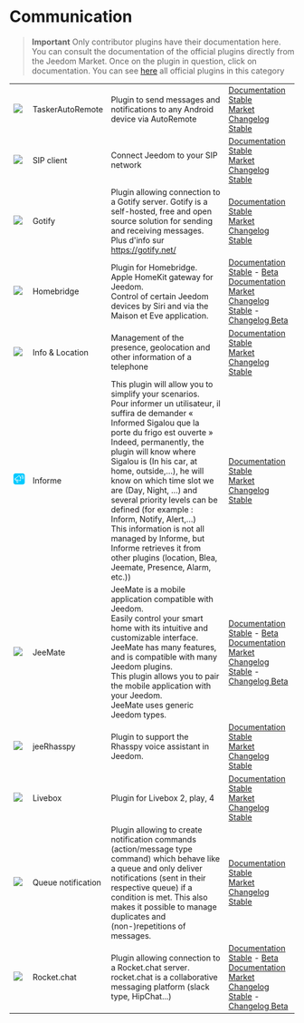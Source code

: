 
# Communication


>**Important**
>Only contributor plugins have their documentation here. You can consult the documentation of the official plugins directly from the Jeedom Market. Once on the plugin in question, click on documentation.
>You can see [here](https://market.jeedom.com/index.php?v=d&p=market&type=plugin&categorie=communication) all official plugins in this category


| | | | |
|--- | --- | --- | ---|
|<img src="TaskerAutoRemote/TaskerAutoRemote_icon.png" class="pluginLogo" width="100" />|TaskerAutoRemote|Plugin to send messages and notifications to any Android device via AutoRemote|[Documentation Stable](https://agp42.github.io/Jeedom-TaskerAutoremote/fr_FR)<br/>[Market](https://market.jeedom.com/index.php?v=d&p=market_display&id=3795)<br/>[Changelog Stable](https://agp42.github.io/Jeedom-TaskerAutoremote/en_US/changelog)|
|<img src="clientSIP/clientSIP_icon.png" class="pluginLogo" width="100" />|SIP client|Connect Jeedom to your SIP network|[Documentation Stable](https://mika-nt28.github.io/Documentations/clientSIP/en_US/)<br/>[Market](https://market.jeedom.com/index.php?v=d&p=market_display&id=3038)<br/>[Changelog Stable](https://mika-nt28.github.io/Documentations/clientSIP/en_US/changelog)|
|<img src="gotify/gotify_icon.png" class="pluginLogo" width="100" />|Gotify|Plugin allowing connection to a Gotify server. Gotify is a self-hosted, free and open source solution for sending and receiving messages. Plus d'info sur https://gotify.net/|[Documentation Stable](https://mips2648.github.io/jeedom-plugins-docs/gotify/en_US/)<br/>[Market](https://market.jeedom.com/index.php?v=d&p=market_display&id=3774)<br/>[Changelog Stable](https://mips2648.github.io/jeedom-plugins-docs/gotify/en_US/changelog)|
|<img src="homebridge/homebridge_icon.png" class="pluginLogo" width="100" />|Homebridge|Plugin for Homebridge.<br/>Apple HomeKit gateway for Jeedom.<br/>Control of certain Jeedom devices by Siri and via the Maison et Eve application.|[Documentation Stable](https://nebzhb.github.io/jeedom_docs/plugins/homebridge/en_US/) - [Beta Documentation](https://nebzhb.github.io/jeedom_docs/plugins/homebridge/en_US/index-beta)<br/>[Market](https://market.jeedom.com/index.php?v=d&p=market_display&id=2983)<br/>[Changelog Stable](https://nebzhb.github.io/jeedom_docs/plugins/homebridge/en_US/changelog) - [Changelog Beta](https://nebzhb.github.io/jeedom_docs/plugins/homebridge/en_US/changelog)|
|<img src="infoloc/infoloc_icon.png" class="pluginLogo" width="100" />|Info & Location|Management of the presence, geolocation and other information of a telephone|[Documentation Stable](https://Jeremie-C.github.io/plugin-infoloc/en_US/index)<br/>[Market](https://market.jeedom.com/index.php?v=d&p=market_display&id=4020)<br/>[Changelog Stable](https://Jeremie-C.github.io/plugin-infoloc/en_US/changelog)|
|<img src="informe/informe_icon.png" class="pluginLogo" width="100" />|Informe|This plugin will allow you to simplify your scenarios.<br/>Pour informer un utilisateur, il suffira de demander « Informed Sigalou que la porte du frigo est ouverte »<br/>Indeed, permanently, the plugin will know where Sigalou is (In his car, at home, outside,…), he will know on which time slot we are (Day, Night, …) and several priority levels can be defined (for example : Inform, Notify, Alert,…)<br/>This information is not all managed by Informe, but Informe retrieves it from other plugins (location, Blea, Jeemate, Presence, Alarm, etc.))|[Documentation Stable](http://jeedom.sigalou-domotique.fr/plugin-informe-documentation/)<br/>[Market](https://market.jeedom.com/index.php?v=d&p=market_display&id=4210)<br/>[Changelog Stable](http://jeedom.sigalou-domotique.fr/plugin-informe-changelog-todo-list)|
|<img src="jeemate/jeemate_icon.png" class="pluginLogo" width="100" />|JeeMate|JeeMate is a mobile application compatible with Jeedom.<br/>Easily control your smart home with its intuitive and customizable interface.<br/>JeeMate has many features, and is compatible with many Jeedom plugins.<br/>This plugin allows you to pair the mobile application with your Jeedom.<br/>JeeMate uses generic Jeedom types.|[Documentation Stable](https://docs.jeemate.fr/fr/home) - [Beta Documentation](https://docs.jeemate.fr/fr/home)<br/>[Market](https://market.jeedom.com/index.php?v=d&p=market_display&id=4113)<br/>[Changelog Stable](https://docs.jeemate.fr/fr/changelog/plugin) - [Changelog Beta](https://docs.jeemate.fr/fr/changelog/plugin)|
|<img src="jeerhasspy/jeerhasspy_icon.png" class="pluginLogo" width="100" />|jeeRhasspy|Plugin to support the Rhasspy voice assistant in Jeedom.|[Documentation Stable](https://kiboost.github.io/jeedom_docs/plugins/jeerhasspy/en_US/)<br/>[Market](https://market.jeedom.com/index.php?v=d&p=market_display&id=3869)<br/>[Changelog Stable](https://kiboost.github.io/jeedom_docs/plugins/jeerhasspy/en_US/changelog.html)|
|<img src="livebox/livebox_icon.png" class="pluginLogo" width="100" />|Livebox|Plugin for Livebox 2, play, 4|[Documentation Stable](https://jmvedrine.github.io/plugin-livebox/en_US/)<br/>[Market](https://market.jeedom.com/index.php?v=d&p=market_display&id=1076)<br/>[Changelog Stable](https://jmvedrine.github.io/plugin-livebox/en_US/changelog)|
|<img src="notificationqueue/notificationqueue_icon.png" class="pluginLogo" width="100" />|Queue notification|Plugin allowing to create notification commands (action/message type command) which behave like a queue and only deliver notifications (sent in their respective queue) if a condition is met. This also makes it possible to manage duplicates and (non-)repetitions of messages.|[Documentation Stable](https://mips2648.github.io/jeedom-plugins-docs/notificationqueue/en_US/)<br/>[Market](https://market.jeedom.com/index.php?v=d&p=market_display&id=3823)<br/>[Changelog Stable](https://mips2648.github.io/jeedom-plugins-docs/notificationqueue/en_US/changelog)|
|<img src="rocketchat/rocketchat_icon.png" class="pluginLogo" width="100" />|Rocket.chat|Plugin allowing connection to a Rocket.chat server. rocket.chat is a collaborative messaging platform (slack type, HipChat...)|[Documentation Stable](https://mips2648.github.io/jeedom-plugins-docs/rocketchat/en_US/) - [Beta Documentation](https://mips2648.github.io/jeedom-plugins-docs/rocketchat/en_US/)<br/>[Market](https://market.jeedom.com/index.php?v=d&p=market_display&id=3902)<br/>[Changelog Stable](https://mips2648.github.io/jeedom-plugins-docs/rocketchat/en_US/changelog) - [Changelog Beta](https://mips2648.github.io/jeedom-plugins-docs/rocketchat/en_US/changelog)|

